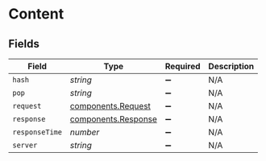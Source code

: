 # Content


## Fields

| Field                                                  | Type                                                   | Required                                               | Description                                            |
| ------------------------------------------------------ | ------------------------------------------------------ | ------------------------------------------------------ | ------------------------------------------------------ |
| `hash`                                                 | *string*                                               | :heavy_minus_sign:                                     | N/A                                                    |
| `pop`                                                  | *string*                                               | :heavy_minus_sign:                                     | N/A                                                    |
| `request`                                              | [components.Request](../../models/shared/request.md)   | :heavy_minus_sign:                                     | N/A                                                    |
| `response`                                             | [components.Response](../../models/shared/response.md) | :heavy_minus_sign:                                     | N/A                                                    |
| `responseTime`                                         | *number*                                               | :heavy_minus_sign:                                     | N/A                                                    |
| `server`                                               | *string*                                               | :heavy_minus_sign:                                     | N/A                                                    |